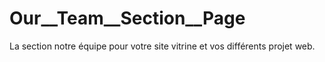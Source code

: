 # Our__Team__Section__Page
La section notre équipe pour votre site vitrine et vos différents projet web.
